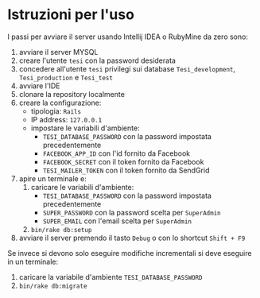 # Istruzioni per l'uso
I passi per avviare il server usando Intellij IDEA o RubyMine da zero sono:
1. avviare il server MYSQL
2. creare l'utente `tesi` con la password desiderata
3. concedere all'utente `tesi` privilegi sui database `Tesi_development`, `Tesi_production` e `Tesi_test`
4. avviare l'IDE
5. clonare la repository localmente
6. creare la configurazione:
   * tipologia: `Rails`
   * IP address: `127.0.0.1`
   * impostare le variabili d'ambiente:
       * `TESI_DATABASE_PASSWORD` con la password impostata precedentemente
       * `FACEBOOK_APP_ID` con l'id fornito da Facebook
       * `FACEBOOK_SECRET` con il token fornito da Facebook
       * `TESI_MAILER_TOKEN` con il token fornito da SendGrid
7. apire un terminale e:
   1. caricare le variabili d'ambiente:
       * `TESI_DATABASE_PASSWORD` con la password impostata precedentemente
       * `SUPER_PASSWORD` con la password scelta per `SuperAdmin`
       * `SUPER_EMAIL` con l'email scelta per `SuperAdmin`
   2. `bin/rake db:setup`
8. avviare il server premendo il tasto `Debug` o con lo shortcut `Shift + F9`


Se invece si devono solo eseguire modifiche incrementali si deve eseguire in
un terminale:
1. caricare la variabile d'ambiente `TESI_DATABASE_PASSWORD`
2. `bin/rake db:migrate`
